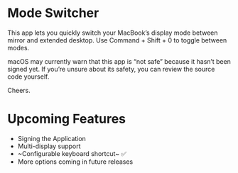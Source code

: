 # Mode Switcher

This app lets you quickly switch your MacBook’s display mode between mirror and extended desktop.
Use Command + Shift + 0 to toggle between modes. 

macOS may currently warn that this app is “not safe” because it hasn’t been signed yet.
If you’re unsure about its safety, you can review the source code yourself.

Cheers.

# Upcoming Features

- Signing the Application 
- Multi-display support
- ~Configurable keyboard shortcut~ ✅
- More options coming in future releases
